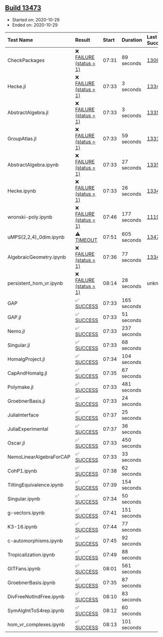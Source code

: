 ## [Build 13473](https://oscarci.mathematik.uni-kl.de/job/oscar/13473/)

* Started on: 2020-10-29
* Ended on: 2020-10-29

| Test Name    | Result | Start | Duration | Last Success | First Failure |
|:-------------|:-------|:------|:---------|:-------------|:--------------|
| CheckPackages | ❌ [FAILURE (status = 1)](https://oscarci.mathematik.uni-kl.de/job/oscar/13473/artifact/logs/build-13473/CheckPackages.log) | 07:31 | 89 seconds | [13085](https://oscarci.mathematik.uni-kl.de/job/oscar/13085/) | [13086](https://oscarci.mathematik.uni-kl.de/job/oscar/13086/) |
| Hecke.jl | ❌ [FAILURE (status = 1)](https://oscarci.mathematik.uni-kl.de/job/oscar/13473/artifact/logs/build-13473/Hecke.jl.log) | 07:33 | 3 seconds | [13341](https://oscarci.mathematik.uni-kl.de/job/oscar/13341/) | [13342](https://oscarci.mathematik.uni-kl.de/job/oscar/13342/) |
| AbstractAlgebra.jl | ❌ [FAILURE (status = 1)](https://oscarci.mathematik.uni-kl.de/job/oscar/13473/artifact/logs/build-13473/AbstractAlgebra.jl.log) | 07:33 | 3 seconds | [13355](https://oscarci.mathematik.uni-kl.de/job/oscar/13355/) | [13356](https://oscarci.mathematik.uni-kl.de/job/oscar/13356/) |
| GroupAtlas.jl | ❌ [FAILURE (status = 1)](https://oscarci.mathematik.uni-kl.de/job/oscar/13473/artifact/logs/build-13473/GroupAtlas.jl.log) | 07:33 | 59 seconds | [13311](https://oscarci.mathematik.uni-kl.de/job/oscar/13311/) | [13312](https://oscarci.mathematik.uni-kl.de/job/oscar/13312/) |
| AbstractAlgebra.ipynb | ❌ [FAILURE (status = 1)](https://oscarci.mathematik.uni-kl.de/job/oscar/13473/artifact/logs/build-13473/AbstractAlgebra.ipynb.log) | 07:33 | 27 seconds | [13355](https://oscarci.mathematik.uni-kl.de/job/oscar/13355/) | [13356](https://oscarci.mathematik.uni-kl.de/job/oscar/13356/) |
| Hecke.ipynb | ❌ [FAILURE (status = 1)](https://oscarci.mathematik.uni-kl.de/job/oscar/13473/artifact/logs/build-13473/Hecke.ipynb.log) | 07:33 | 26 seconds | [13341](https://oscarci.mathematik.uni-kl.de/job/oscar/13341/) | [13342](https://oscarci.mathematik.uni-kl.de/job/oscar/13342/) |
| wronski-poly.ipynb | ❌ [FAILURE (status = 1)](https://oscarci.mathematik.uni-kl.de/job/oscar/13473/artifact/logs/build-13473/wronski-poly.ipynb.log) | 07:46 | 177 seconds | [11192](https://oscarci.mathematik.uni-kl.de/job/oscar/11192/) | [11193](https://oscarci.mathematik.uni-kl.de/job/oscar/11193/) |
| uMPS(2,2,4)_0dim.ipynb | ⚠ [TIMEOUT](https://oscarci.mathematik.uni-kl.de/job/oscar/13473/artifact/logs/build-13473/uMPS-2-2-4-_0dim.ipynb.log) | 07:51 | 605 seconds | [13472](https://oscarci.mathematik.uni-kl.de/job/oscar/13472/) | [13473](https://oscarci.mathematik.uni-kl.de/job/oscar/13473/) |
| AlgebraicGeometry.ipynb | ❌ [FAILURE (status = 1)](https://oscarci.mathematik.uni-kl.de/job/oscar/13473/artifact/logs/build-13473/AlgebraicGeometry.ipynb.log) | 07:36 | 77 seconds | [13341](https://oscarci.mathematik.uni-kl.de/job/oscar/13341/) | [13342](https://oscarci.mathematik.uni-kl.de/job/oscar/13342/) |
| persistent_hom_vr.ipynb | ❌ [FAILURE (status = 1)](https://oscarci.mathematik.uni-kl.de/job/oscar/13473/artifact/logs/build-13473/persistent_hom_vr.ipynb.log) | 08:14 | 28 seconds | unknown | unknown |
| GAP | ✅ [SUCCESS](https://oscarci.mathematik.uni-kl.de/job/oscar/13473/artifact/logs/build-13473/GAP.log) | 07:33 | 165 seconds |  |  |
| GAP.jl | ✅ [SUCCESS](https://oscarci.mathematik.uni-kl.de/job/oscar/13473/artifact/logs/build-13473/GAP.jl.log) | 07:33 | 51 seconds |  |  |
| Nemo.jl | ✅ [SUCCESS](https://oscarci.mathematik.uni-kl.de/job/oscar/13473/artifact/logs/build-13473/Nemo.jl.log) | 07:33 | 237 seconds |  |  |
| Singular.jl | ✅ [SUCCESS](https://oscarci.mathematik.uni-kl.de/job/oscar/13473/artifact/logs/build-13473/Singular.jl.log) | 07:33 | 68 seconds |  |  |
| HomalgProject.jl | ✅ [SUCCESS](https://oscarci.mathematik.uni-kl.de/job/oscar/13473/artifact/logs/build-13473/HomalgProject.jl.log) | 07:34 | 104 seconds |  |  |
| CapAndHomalg.jl | ✅ [SUCCESS](https://oscarci.mathematik.uni-kl.de/job/oscar/13473/artifact/logs/build-13473/CapAndHomalg.jl.log) | 07:35 | 67 seconds |  |  |
| Polymake.jl | ✅ [SUCCESS](https://oscarci.mathematik.uni-kl.de/job/oscar/13473/artifact/logs/build-13473/Polymake.jl.log) | 07:33 | 481 seconds |  |  |
| GroebnerBasis.jl | ✅ [SUCCESS](https://oscarci.mathematik.uni-kl.de/job/oscar/13473/artifact/logs/build-13473/GroebnerBasis.jl.log) | 07:33 | 24 seconds |  |  |
| JuliaInterface | ✅ [SUCCESS](https://oscarci.mathematik.uni-kl.de/job/oscar/13473/artifact/logs/build-13473/JuliaInterface.log) | 07:37 | 25 seconds |  |  |
| JuliaExperimental | ✅ [SUCCESS](https://oscarci.mathematik.uni-kl.de/job/oscar/13473/artifact/logs/build-13473/JuliaExperimental.log) | 07:37 | 36 seconds |  |  |
| Oscar.jl | ✅ [SUCCESS](https://oscarci.mathematik.uni-kl.de/job/oscar/13473/artifact/logs/build-13473/Oscar.jl.log) | 07:33 | 450 seconds |  |  |
| NemoLinearAlgebraForCAP | ✅ [SUCCESS](https://oscarci.mathematik.uni-kl.de/job/oscar/13473/artifact/logs/build-13473/NemoLinearAlgebraForCAP.log) | 07:33 | 33 seconds |  |  |
| CohP1.ipynb | ✅ [SUCCESS](https://oscarci.mathematik.uni-kl.de/job/oscar/13473/artifact/logs/build-13473/CohP1.ipynb.log) | 07:38 | 62 seconds |  |  |
| TiltingEquivalence.ipynb | ✅ [SUCCESS](https://oscarci.mathematik.uni-kl.de/job/oscar/13473/artifact/logs/build-13473/TiltingEquivalence.ipynb.log) | 07:39 | 154 seconds |  |  |
| Singular.ipynb | ✅ [SUCCESS](https://oscarci.mathematik.uni-kl.de/job/oscar/13473/artifact/logs/build-13473/Singular.ipynb.log) | 07:34 | 50 seconds |  |  |
| g-vectors.ipynb | ✅ [SUCCESS](https://oscarci.mathematik.uni-kl.de/job/oscar/13473/artifact/logs/build-13473/g-vectors.ipynb.log) | 07:41 | 151 seconds |  |  |
| K3-16.ipynb | ✅ [SUCCESS](https://oscarci.mathematik.uni-kl.de/job/oscar/13473/artifact/logs/build-13473/K3-16.ipynb.log) | 07:44 | 77 seconds |  |  |
| c-automorphisms.ipynb | ✅ [SUCCESS](https://oscarci.mathematik.uni-kl.de/job/oscar/13473/artifact/logs/build-13473/c-automorphisms.ipynb.log) | 07:45 | 92 seconds |  |  |
| Tropicalization.ipynb | ✅ [SUCCESS](https://oscarci.mathematik.uni-kl.de/job/oscar/13473/artifact/logs/build-13473/Tropicalization.ipynb.log) | 07:49 | 88 seconds |  |  |
| GITFans.ipynb | ✅ [SUCCESS](https://oscarci.mathematik.uni-kl.de/job/oscar/13473/artifact/logs/build-13473/GITFans.ipynb.log) | 08:01 | 561 seconds |  |  |
| GroebnerBasis.ipynb | ✅ [SUCCESS](https://oscarci.mathematik.uni-kl.de/job/oscar/13473/artifact/logs/build-13473/GroebnerBasis.ipynb.log) | 07:35 | 87 seconds |  |  |
| DivFreeNotIndFree.ipynb | ✅ [SUCCESS](https://oscarci.mathematik.uni-kl.de/job/oscar/13473/artifact/logs/build-13473/DivFreeNotIndFree.ipynb.log) | 08:10 | 83 seconds |  |  |
| SymAlgIntToS4rep.ipynb | ✅ [SUCCESS](https://oscarci.mathematik.uni-kl.de/job/oscar/13473/artifact/logs/build-13473/SymAlgIntToS4rep.ipynb.log) | 08:12 | 60 seconds |  |  |
| hom_vr_complexes.ipynb | ✅ [SUCCESS](https://oscarci.mathematik.uni-kl.de/job/oscar/13473/artifact/logs/build-13473/hom_vr_complexes.ipynb.log) | 08:13 | 101 seconds |  |  |
